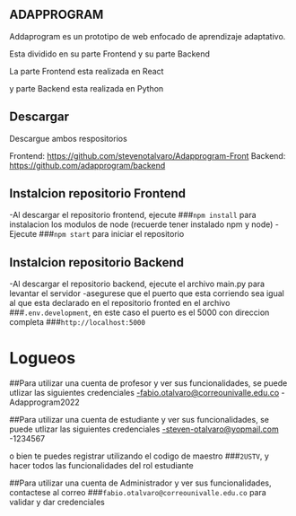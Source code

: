 ## ADAPPROGRAM

Addaprogram es un prototipo de web enfocado de aprendizaje adaptativo.

Esta dividido en su parte Frontend y su parte Backend

La parte Frontend esta realizada en React

y parte Backend esta realizada en Python

## Descargar

Descargue ambos respositorios

Frontend: https://github.com/stevenotalvaro/Adapprogram-Front
Backend: https://github.com/adapprogram/backend

## Instalcion repositorio Frontend

-Al descargar el repositorio frontend, ejecute ###`npm install` para instalacion los modulos de node (recuerde tener instalado npm y node)
-Ejecute ###`npm start` para iniciar el repositorio

## Instalcion repositorio Backend

-Al descargar el repositorio backend, ejecute el archivo main.py para levantar el servidor
-asegurese que el puerto que esta corriendo sea igual al que esta declarado en el repositorio fronted en el archivo ###`.env.development`, en este caso el puerto es el 5000 con direccion completa ###`http://localhost:5000`

# Logueos

##Para utilizar una cuenta de profesor y ver sus funcionalidades, se puede utlizar las siguientes credenciales
-fabio.otalvaro@correounivalle.edu.co
-Adapprogram2022

##Para utilizar una cuenta de estudiante y ver sus funcionalidades, se puede utlizar las siguientes credenciales
-steven-otalvaro@yopmail.com
-1234567

  o bien te puedes registrar utilizando el codigo de maestro ###`2USTV`, y hacer todos las funcionalidades del rol estudiante
  
##Para utilizar una cuenta de Administrador y ver sus funcionalidades, contactese al correo ###`fabio.otalvaro@correounivalle.edu.co` para validar y dar credenciales


